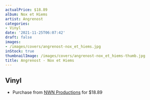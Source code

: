 ```yaml
---
actualPrice: $18.89
album: Nox et Hiems
artist: Angrenost
categories:
- Vinyl
date: '2021-11-25T06:07:42'
draft: false
images:
- /images/covers/angrenost-nox_et_hiems.jpg
inStock: true
thumbnailImage: /images/covers/angrenost-nox_et_hiems-thumb.jpg
title: Angrenost - Nox et Hiems
---
```


## Vinyl
* Purchase from [NWN Productions](http://shop.nwnprod.com/index.php?route=product/product&path=75&product_id=10233&sort=pd.name&order=ASC) for $18.89
